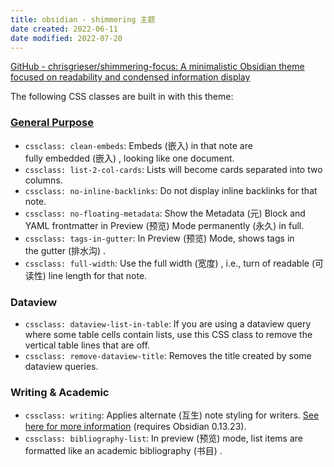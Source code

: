 ```yaml
---
title: obsidian - shimmering 主题
date created: 2022-06-11
date modified: 2022-07-20
---
```


[GitHub - chrisgrieser/shimmering-focus: A minimalistic Obsidian theme focused on readability and condensed information display](https://github.com/chrisgrieser/shimmering-focus)

The following CSS classes are built in with this theme:

### [General Purpose](https://chrisgrieser.github.io/shimmering-focus/css-classes/#general-purpose)

- `cssclass: clean-embeds`: Embeds (嵌入) in that note are fully embedded (嵌入) , looking like one document.
- `cssclass: list-2-col-cards`: Lists will become cards separated into two columns.
- `cssclass: no-inline-backlinks`: Do not display inline backlinks for that note.
- `cssclass: no-floating-metadata`: Show the Metadata (元) Block and YAML frontmatter in Preview (预览) Mode permanently (永久) in full.
- `cssclass: tags-in-gutter`: In Preview (预览) Mode, shows tags in the gutter (排水沟) .
- `cssclass: full-width`: Use the full width (宽度) , i.e., turn of readable (可读性) line length for that note.

### [](https://chrisgrieser.github.io/shimmering-focus/css-classes/#dataview)Dataview

- `cssclass: dataview-list-in-table`: If you are using a dataview query where some table cells contain lists, use this CSS class to remove the vertical table lines that are off.
- `cssclass: remove-dataview-title`: Removes the title created by some dataview queries.

### [](https://chrisgrieser.github.io/shimmering-focus/css-classes/#writing--academic)Writing & Academic

- `cssclass: writing`: Applies alternate (互生) note styling for writers. [See here for more information](https://chrisgrieser.github.io/shimmering-focus/academics-and-writers) (requires Obsidian 0.13.23).
- `cssclass: bibliography-list`: In preview (预览) mode, list items are formatted like an academic bibliography (书目) .

